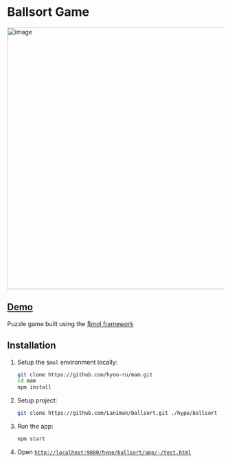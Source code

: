 # Ballsort Game

[<img width="609" alt="image" src="https://github-production-user-asset-6210df.s3.amazonaws.com/17131057/263841062-c2306482-fe76-4b18-a1e3-b10fe128228b.png">](https://laniman.github.io/ballsort/)

## [Demo](https://laniman.github.io/ballsort/)

Puzzle game built using the [$mol framework](https://mol.hyoo.ru/)

## Installation

1. Setup the `$mol` environment locally:
   ```bash
   git clone https://github.com/hyoo-ru/mam.git
   cd mam
   npm install
   ```
2. Setup project:
   ```bash
   git clone https://github.com/Laniman/ballsort.git ./hype/ballsort
   ```
3. Run the app:
   ```bash
   npm start
   ```
4. Open [`http://localhost:9080/hype/ballsort/app/-/test.html`](http://localhost:9080/hype/ballsort/app/-/test.html)
